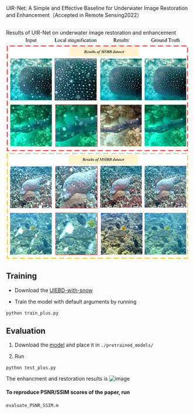 ##
UIR-Net: A Simple and Effective Baseline for Underwater Image Restoration and Enhancement（Accepted in Remote Sensing2022）
##
Results of UIR-Net on underwater image restoration and enhancement
![image](https://github.com/zhangbaijin/LUNet/blob/main/introduction1.png)
## Training
- Download the [UIEBD-with-snow](https://drive.google.com/file/d/165sJbPu8UofKpAC3btdqT_QFYBWPay0X/view?usp=share_link)

- Train the model with default arguments by running

```
python train_plus.py
```


## Evaluation

1. Download the [model](https://drive.google.com/file/d/1bitvtmJAE1iKpFmdGx3OrN6Xti0JRPLc/view?usp=sharing) and place it in `./pretrained_models/`

2. Run
```
python test_plus.py
```
The enhancment and restoration results is 
![image](https://github.com/zhangbaijin/LUNet/blob/main/results-UIEBD.png)

#### To reproduce PSNR/SSIM scores of the paper, run
```
evaluate_PSNR_SSIM.m 
```
